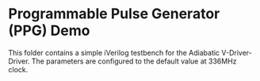 # Programmable Pulse Generator (PPG) Demo

This folder contains a simple iVerilog testbench for the Adiabatic V-Driver-Driver.
The parameters are configured to the default value at 336MHz clock.
